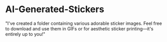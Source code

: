 # AI-Generated-Stickers
"I've created a folder containing various adorable sticker images. Feel free to download and use them in GIFs or for aesthetic sticker printing—it's entirely up to you!"

